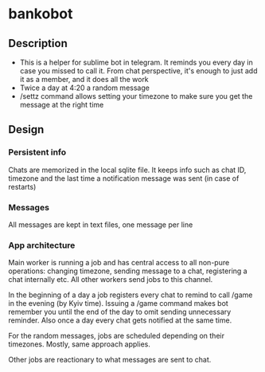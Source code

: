 # bankobot
## Description
- This is a helper for sublime bot in telegram. It reminds you every day in case you missed to call it. From chat perspective, it's enough to just add it as a member, and it does all the work
- Twice a day at 4:20 a random message
- /settz command allows setting your timezone to make sure you get the message at the right time

## Design
### Persistent info
Chats are memorized in the local sqlite file. It keeps info such as chat ID, timezone and the last time a notification message was sent 
(in case of restarts)
### Messages
All messages are kept in text files, one message per line
### App architecture
Main worker is running a job and has central access to all non-pure operations: changing timezone, sending message to a chat, registering a chat internally etc.
All other workers send jobs to this channel.

In the beginning of a day a job registers every chat to remind to call /game in the evening (by Kyiv time). Issuing a /game command makes bot remember you until the end of the day to omit sending unnecessary reminder. Also once a day every chat gets notified at the same time.

For the random messages, jobs are scheduled depending on their timezones. Mostly, same approach applies.

Other jobs are reactionary to what messages are sent to chat.
